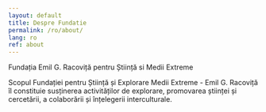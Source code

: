 ```yaml
---
layout: default
title: Despre Fundatie
permalink: /ro/about/
lang: ro
ref: about
---
```


Fundația Emil G. Racoviță pentru Știință si Medii Extreme

Scopul Fundației pentru Știință și Explorare Medii Extreme - Emil
G. Racoviță îl constituie susținerea activităților de explorare,
promovarea științei și cercetării, a colaborării și înțelegerii
interculturale.
